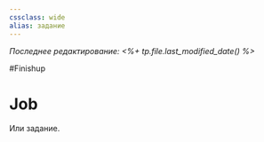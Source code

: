 ```yaml
---
cssclass: wide
alias: задание
---
```


*Последнее редактирование: <%+ tp.file.last_modified_date() %>*

#Finishup 
# Job

Или задание. 

